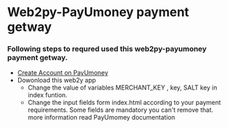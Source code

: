 # Web2py-PayUmoney payment getway

### Following steps to requred used this web2py-payumoney payment getway.
- [Create Account on PayUmoney](https://www.payumoney.com/merchant-account/#/)
- Dowonload this web2y app 
  - Change the value of variables MERCHANT_KEY , key, SALT key in index funtion. 
  - Change the input fields form index.html according to your payment requirements. Some fields are mandatory you can't remove that. more information read PayUmomey documentation 
